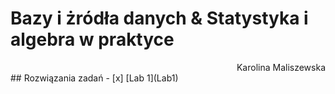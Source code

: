 # Bazy i żródła danych & Statystyka i algebra w praktyce 
<div align='right'> Karolina Maliszewska </div>
<div> 
  ## Rozwiązania zadań
  - [x] [Lab 1](Lab1)
</div    
